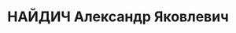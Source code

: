 ---
title: НАЙДИЧ Александр Яковлевич
description: 'Род. в 1897, Белоруссия, г. Давид-Городок, еврей, обр.: высшее, б/п.
  Проживал: Украинская ССР, г. Харьков, Пушкинский въезд, 7, кв. 5. Ст. инженер группы
  обогащения треста "Шахтстрой"

  Арестован 21.06.1937. Обв. по ст. 54-7-8-11-17 (участник троцкистской вредительской
  организации). Приговор: ВК ВС СССР, 10.12.1937 – ВМН. Расстрелян 10.12.1937, г.Харьков.

  Реабилитирован 29.06.1957'
---